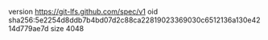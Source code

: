 version https://git-lfs.github.com/spec/v1
oid sha256:5e2254d8ddb7b4bd07d2c88ca22819023369030c6512136a130e4214d779ae7d
size 4048
